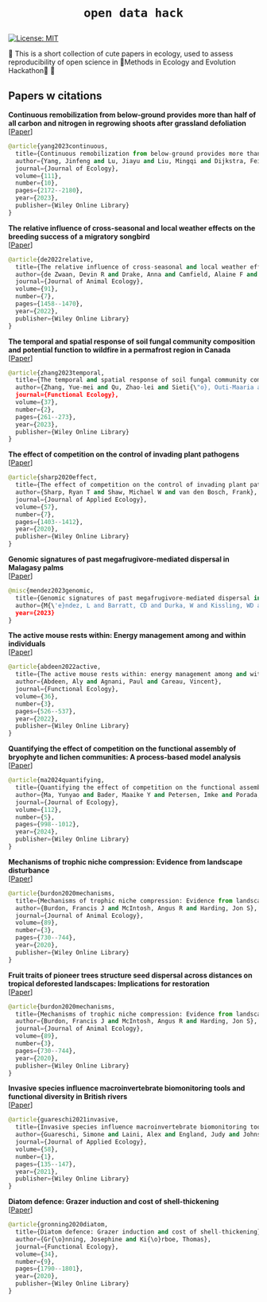 # <p align=center>`open data hack`</p> #

[![License: MIT](https://img.shields.io/badge/License-MIT-green.svg)](https://opensource.org/licenses/MIT)

 :cherry_blossom: This is a short collection of cute papers in ecology, used to assess reproducibility of open science in :octopus:Methods in Ecology and Evolution Hackathon:octopus:  :cherry_blossom:


## Papers w citations

**Continuous remobilization from below-ground provides more than half of all carbon and nitrogen in regrowing shoots after grassland defoliation** \
[[Paper](http://doi.org/10.1111/1365-2745.14166)]

```python
@article{yang2023continuous,
  title={Continuous remobilization from below-ground provides more than half of all carbon and nitrogen in regrowing shoots after grassland defoliation},
  author={Yang, Jinfeng and Lu, Jiayu and Liu, Mingqi and Dijkstra, Feike A},
  journal={Journal of Ecology},
  volume={111},
  number={10},
  pages={2172--2180},
  year={2023},
  publisher={Wiley Online Library}
}
```

**The relative influence of cross-seasonal and local weather effects on the breeding success of a migratory songbird** \
[[Paper](http://doi.org/10.1111/1365-2656.13705)]

```python
@article{de2022relative,
  title={The relative influence of cross-seasonal and local weather effects on the breeding success of a migratory Songbird},
  author={de Zwaan, Devin R and Drake, Anna and Camfield, Alaine F and MacDonald, Elizabeth C and Martin, Kathy},
  journal={Journal of Animal Ecology},
  volume={91},
  number={7},
  pages={1458--1470},
  year={2022},
  publisher={Wiley Online Library}
}
```


**The temporal and spatial response of soil fungal community composition and potential function to wildfire in a permafrost region in Canada** \
[[Paper](http://doi.org/10.1111/1365-2435.14194)]

```python
@article{zhang2023temporal,
  title={The temporal and spatial response of soil fungal community composition and potential function to wildfire in a permafrost region in Canada},
  author={Zhang, Yue-mei and Qu, Zhao-lei and Sieti{\"o}, Outi-Maaria and Zhou, Xuan and Heinonsalo, Jussi and K{\"o}ster, Kajar and Berninger, Frank and Pumpanen, Jukka and Sun, Hui},
  journal={Functional Ecology},
  volume={37},
  number={2},
  pages={261--273},
  year={2023},
  publisher={Wiley Online Library}
}
```

**The effect of competition on the control of invading plant pathogens** \
[[Paper](http://doi.org/10.1111/1365-2664.13618)]

```python
@article{sharp2020effect,
  title={The effect of competition on the control of invading plant pathogens},
  author={Sharp, Ryan T and Shaw, Michael W and van den Bosch, Frank},
  journal={Journal of Applied Ecology},
  volume={57},
  number={7},
  pages={1403--1412},
  year={2020},
  publisher={Wiley Online Library}
}
```

**Genomic signatures of past megafrugivore-mediated dispersal in Malagasy palms** \
[[Paper](http://doi.org/10.1111/1365-2745.14340)]

```python
@misc{mendez2023genomic,
  title={Genomic signatures of past megafrugivore-mediated dispersal in Malagasy palms. BioRxiv, 2023.01. 20.524701},
  author={M{\'e}ndez, L and Barratt, CD and Durka, W and Kissling, WD and Eiserhardt, WL and Baker, WJ and Onstein, RE},
  year={2023}
}
```

**The active mouse rests within: Energy management among and within individuals** \
[[Paper](http://doi.org/10.1111/1365-2435.13979)]

```python
@article{abdeen2022active,
  title={The active mouse rests within: energy management among and within individuals},
  author={Abdeen, Aly and Agnani, Paul and Careau, Vincent},
  journal={Functional Ecology},
  volume={36},
  number={3},
  pages={526--537},
  year={2022},
  publisher={Wiley Online Library}
}
```


**Quantifying the effect of competition on the functional assembly of bryophyte and lichen communities: A process-based model analysis** \
[[Paper](http://doi.org/10.1111/1365-2745.14279)]

```python
@article{ma2024quantifying,
  title={Quantifying the effect of competition on the functional assembly of bryophyte and lichen communities: A process-based model analysis},
  author={Ma, Yunyao and Bader, Maaike Y and Petersen, Imke and Porada, Philipp},
  journal={Journal of Ecology},
  volume={112},
  number={5},
  pages={998--1012},
  year={2024},
  publisher={Wiley Online Library}
}
```

**Mechanisms of trophic niche compression: Evidence from landscape disturbance** \
[[Paper](http://doi.org/10.1111/1365-2656.13142)]

```python
@article{burdon2020mechanisms,
  title={Mechanisms of trophic niche compression: Evidence from landscape disturbance},
  author={Burdon, Francis J and McIntosh, Angus R and Harding, Jon S},
  journal={Journal of Animal Ecology},
  volume={89},
  number={3},
  pages={730--744},
  year={2020},
  publisher={Wiley Online Library}
}
```

**Fruit traits of pioneer trees structure seed dispersal across distances on tropical deforested landscapes: Implications for restoration** \
[[Paper](http://doi.org/10.1111/1365-2664.13697)]

```python
@article{burdon2020mechanisms,
  title={Mechanisms of trophic niche compression: Evidence from landscape disturbance},
  author={Burdon, Francis J and McIntosh, Angus R and Harding, Jon S},
  journal={Journal of Animal Ecology},
  volume={89},
  number={3},
  pages={730--744},
  year={2020},
  publisher={Wiley Online Library}
}
```

**Invasive species influence macroinvertebrate biomonitoring tools and functional diversity in British rivers** \
[[Paper](http://doi.org/10.1111/1365-2664.13795)]

```python
@article{guareschi2021invasive,
  title={Invasive species influence macroinvertebrate biomonitoring tools and functional diversity in British rivers},
  author={Guareschi, Simone and Laini, Alex and England, Judy and Johns, Tim and Winter, Martin and Wood, Paul J},
  journal={Journal of Applied Ecology},
  volume={58},
  number={1},
  pages={135--147},
  year={2021},
  publisher={Wiley Online Library}
}
```

**Diatom defence: Grazer induction and cost of shell-thickening** \
[[Paper](http://doi.org/10.1111/1365-2435.13635)]

```python
@article{gronning2020diatom,
  title={Diatom defence: Grazer induction and cost of shell-thickening},
  author={Gr{\o}nning, Josephine and Ki{\o}rboe, Thomas},
  journal={Functional Ecology},
  volume={34},
  number={9},
  pages={1790--1801},
  year={2020},
  publisher={Wiley Online Library}
}
```
